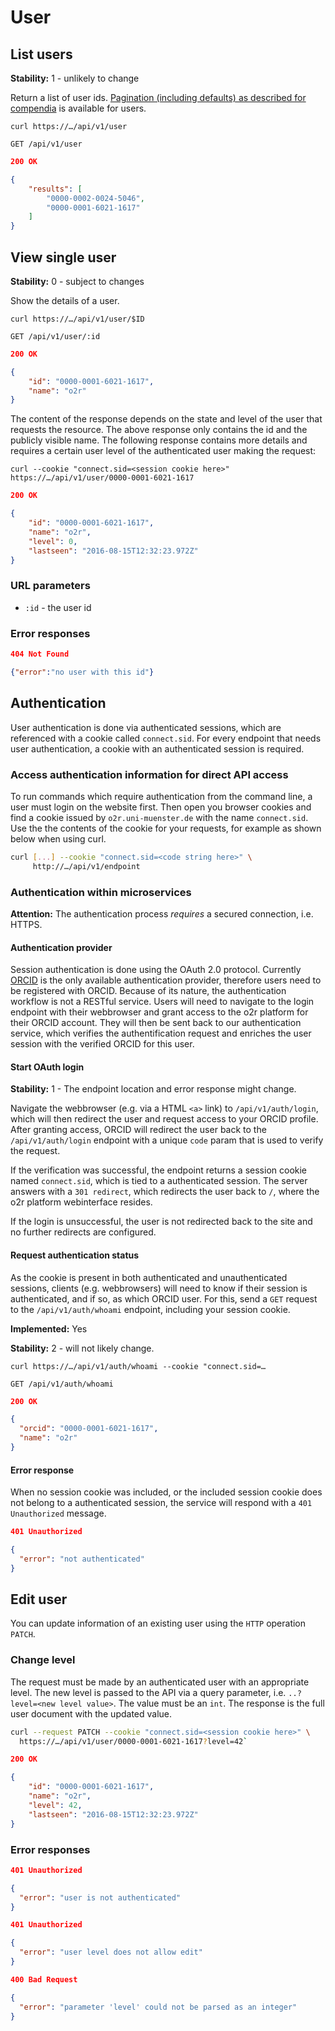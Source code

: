 # User

## List users

__Stability:__ 1 - unlikely to change

Return a list of user ids. [Pagination (including defaults) as described for compendia](compendium.md) is available for users.

`curl https://…/api/v1/user`

`GET /api/v1/user`

```json
200 OK

{
    "results": [
        "0000-0002-0024-5046",
        "0000-0001-6021-1617"
    ]
}
```

## View single user

__Stability:__ 0 - subject to changes

Show the details of a user.

`curl https://…/api/v1/user/$ID`

`GET /api/v1/user/:id`

```json
200 OK

{
    "id": "0000-0001-6021-1617",
    "name": "o2r"
}
```

The content of the response depends on the state and level of the user that requests the resource. The above response only contains the id and the publicly visible name. The following response contains more details and requires a certain user level of the authenticated user making the request:

`curl --cookie "connect.sid=<session cookie here>" https://…/api/v1/user/0000-0001-6021-1617`

```json
200 OK

{
    "id": "0000-0001-6021-1617",
    "name": "o2r",
    "level": 0,
    "lastseen": "2016-08-15T12:32:23.972Z"
}
```

### URL parameters

- `:id` - the user id

### Error responses

```json
404 Not Found

{"error":"no user with this id"}
```

## Authentication

User authentication is done via authenticated sessions, which are referenced with a cookie called `connect.sid`. For every endpoint that needs user authentication, a cookie with an authenticated session is required.

### Access authentication information for direct API access

To run commands which require authentication from the command line, a user must login on the website first. Then open you browser cookies and find a cookie issued by `o2r.uni-muenster.de` with the name `connect.sid`. Use the the contents of the cookie for your requests, for example as shown below when using curl.

```bash
curl [...] --cookie "connect.sid=<code string here>" \
     http://…/api/v1/endpoint
```

### Authentication within microservices

**Attention:** The authentication process _requires_ a secured connection, i.e. HTTPS.

#### Authentication provider

Session authentication is done using the OAuth 2.0 protocol. Currently [ORCID](https://www.orcid.org) is the only available authentication provider, therefore users need to be registered with ORCID. Because of its nature, the authentication workflow is not a RESTful service. Users will need to navigate to the login endpoint with their webbrowser and grant access to the o2r platform for their ORCID account. They will then be sent back to our authentication service, which verifies the authentification request and enriches the user session with the verified ORCID for this user.

#### Start OAuth login

**Stability:** 1 - The endpoint location and error response might change.

Navigate the webbrowser (e.g. via a HTML `<a>` link) to `/api/v1/auth/login`, which will then redirect the user and request access to your ORCID profile. After granting access, ORCID will redirect the user back to the `/api/v1/auth/login` endpoint with a unique `code` param that is used to verify the request.

If the verification was successful, the endpoint returns a session cookie named `connect.sid`, which is tied to a authenticated session. The server answers with a `301 redirect`, which redirects the user back to `/`, where the o2r platform webinterface resides.

If the login is unsuccessful, the user is not redirected back to the site and no further redirects are configured.

#### Request authentication status

As the cookie is present in both authenticated and unauthenticated sessions, clients (e.g. webbrowsers) will need to know if their session is authenticated, and if so, as which ORCID user. For this, send a `GET` request to the `/api/v1/auth/whoami` endpoint, including your session cookie.

**Implemented:** Yes

**Stability:** 2 - will not likely change.

`curl https://…/api/v1/auth/whoami --cookie "connect.sid=…`

`GET /api/v1/auth/whoami`

```json
200 OK

{
  "orcid": "0000-0001-6021-1617",
  "name": "o2r"
}
```

#### Error response

When no session cookie was included, or the included session cookie does not belong to a authenticated session, the service will respond with a `401 Unauthorized` message.

```json
401 Unauthorized

{
  "error": "not authenticated"
}
```

## Edit user

You can update information of an existing user using the `HTTP` operation `PATCH`.

### Change level

The request must be made by an authenticated user with an appropriate level. The new level is passed to the API via a query parameter, i.e. `..?level=<new level value>`.
The value must be an `int`.
The response is the full user document with the updated value.

```bash
curl --request PATCH --cookie "connect.sid=<session cookie here>" \
  https://…/api/v1/user/0000-0001-6021-1617?level=42`
```

```json
200 OK

{
    "id": "0000-0001-6021-1617",
    "name": "o2r",
    "level": 42,
    "lastseen": "2016-08-15T12:32:23.972Z"
}
```

### Error responses

```json
401 Unauthorized

{
  "error": "user is not authenticated"
}
```

```json
401 Unauthorized

{
  "error": "user level does not allow edit"
}
```

```json
400 Bad Request

{
  "error": "parameter 'level' could not be parsed as an integer"
}
```